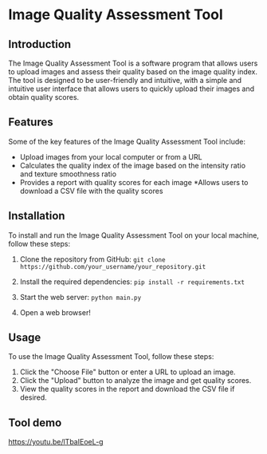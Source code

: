 # Image Quality Assessment Tool
## Introduction
The Image Quality Assessment Tool is a software program that allows users to upload images and assess their quality based on the image quality index. The tool is designed to be user-friendly and intuitive, with a simple and intuitive user interface that allows users to quickly upload their images and obtain quality scores.

## Features
Some of the key features of the Image Quality Assessment Tool include:

* Upload images from your local computer or from a URL
* Calculates the quality index of the image based on the intensity ratio and texture smoothness ratio
* Provides a report with quality scores for each image
*Allows users to download a CSV file with the quality scores

## Installation
To install and run the Image Quality Assessment Tool on your local machine, follow these steps:
1. Clone the repository from GitHub:
`git clone https://github.com/your_username/your_repository.git`

2. Install the required dependencies:
`pip install -r requirements.txt`

3. Start the web server:
`python main.py`

4. Open a web browser!

## Usage
To use the Image Quality Assessment Tool, follow these steps:

1. Click the "Choose File" button or enter a URL to upload an image.
2. Click the "Upload" button to analyze the image and get quality scores.
3. View the quality scores in the report and download the CSV file if desired.

## Tool demo

https://youtu.be/lTbaIEoeL-g


